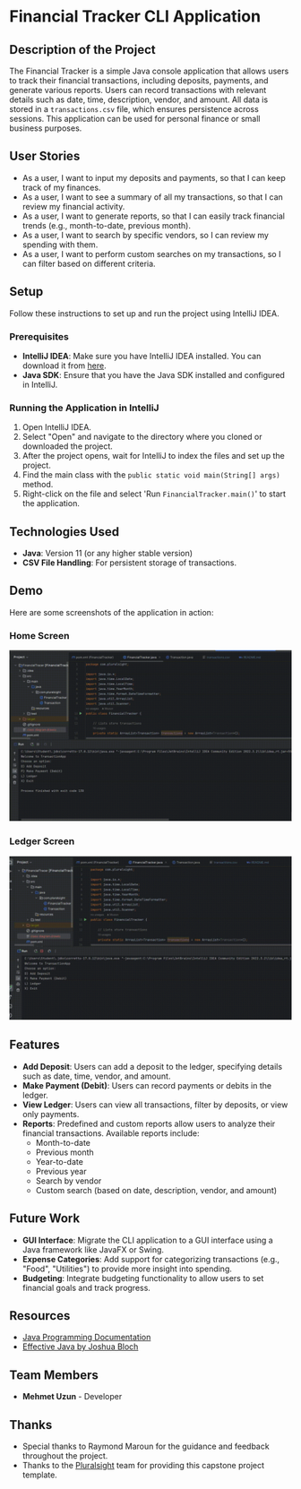 # Financial Tracker CLI Application

## Description of the Project

The Financial Tracker is a simple Java console application that allows users to track their financial transactions, including deposits, payments, and generate various reports. Users can record transactions with relevant details such as date, time, description, vendor, and amount. All data is stored in a `transactions.csv` file, which ensures persistence across sessions. This application can be used for personal finance or small business purposes.

## User Stories

- As a user, I want to input my deposits and payments, so that I can keep track of my finances.
- As a user, I want to see a summary of all my transactions, so that I can review my financial activity.
- As a user, I want to generate reports, so that I can easily track financial trends (e.g., month-to-date, previous month).
- As a user, I want to search by specific vendors, so I can review my spending with them.
- As a user, I want to perform custom searches on my transactions, so I can filter based on different criteria.

## Setup

Follow these instructions to set up and run the project using IntelliJ IDEA.

### Prerequisites

- **IntelliJ IDEA**: Make sure you have IntelliJ IDEA installed. You can download it from [here](https://www.jetbrains.com/idea/download/).
- **Java SDK**: Ensure that you have the Java SDK installed and configured in IntelliJ.

### Running the Application in IntelliJ

1. Open IntelliJ IDEA.
2. Select "Open" and navigate to the directory where you cloned or downloaded the project.
3. After the project opens, wait for IntelliJ to index the files and set up the project.
4. Find the main class with the `public static void main(String[] args)` method.
5. Right-click on the file and select 'Run `FinancialTracker.main()`' to start the application.

## Technologies Used

- **Java**: Version 11 (or any higher stable version)
- **CSV File Handling**: For persistent storage of transactions.

## Demo

Here are some screenshots of the application in action:

### Home Screen

![Home Screen](home.gif)

### Ledger Screen

![Ledger Screen](ledger.gif)

## Features

- **Add Deposit**: Users can add a deposit to the ledger, specifying details such as date, time, vendor, and amount.
- **Make Payment (Debit)**: Users can record payments or debits in the ledger.
- **View Ledger**: Users can view all transactions, filter by deposits, or view only payments.
- **Reports**: Predefined and custom reports allow users to analyze their financial transactions. Available reports include:
    - Month-to-date
    - Previous month
    - Year-to-date
    - Previous year
    - Search by vendor
    - Custom search (based on date, description, vendor, and amount)

## Future Work

- **GUI Interface**: Migrate the CLI application to a GUI interface using a Java framework like JavaFX or Swing.
- **Expense Categories**: Add support for categorizing transactions (e.g., "Food", "Utilities") to provide more insight into spending.
- **Budgeting**: Integrate budgeting functionality to allow users to set financial goals and track progress.

## Resources

- [Java Programming Documentation](https://docs.oracle.com/en/java/)
- [Effective Java by Joshua Bloch](https://www.example.com)

## Team Members

- **Mehmet Uzun** - Developer

## Thanks

- Special thanks to Raymond Maroun for the guidance and feedback throughout the project.
- Thanks to the [Pluralsight](https://www.pluralsight.com) team for providing this capstone project template.
